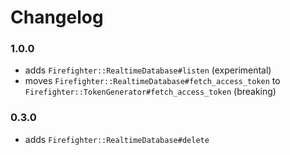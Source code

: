 # Changelog

### 1.0.0

- adds `Firefighter::RealtimeDatabase#listen` (experimental)
- moves `Firefighter::RealtimeDatabase#fetch_access_token` to `Firefighter::TokenGenerator#fetch_access_token` (breaking)

### 0.3.0

- adds `Firefighter::RealtimeDatabase#delete`

